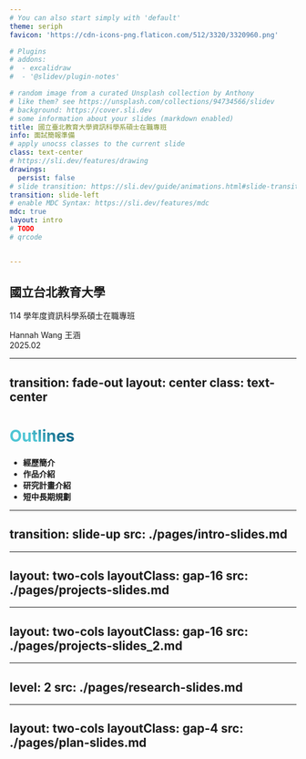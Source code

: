 ```yaml
---
# You can also start simply with 'default'
theme: seriph
favicon: 'https://cdn-icons-png.flaticon.com/512/3320/3320960.png'

# Plugins
# addons:
#  - excalidraw
#  - '@slidev/plugin-notes'

# random image from a curated Unsplash collection by Anthony
# like them? see https://unsplash.com/collections/94734566/slidev
# background: https://cover.sli.dev
# some information about your slides (markdown enabled)
title: 國立臺北教育大學資訊科學系碩士在職專班
info: 面試簡報準備
# apply unocss classes to the current slide
class: text-center
# https://sli.dev/features/drawing
drawings:
  persist: false
# slide transition: https://sli.dev/guide/animations.html#slide-transitions
transition: slide-left
# enable MDC Syntax: https://sli.dev/features/mdc
mdc: true
layout: intro
# TODO
# qrcode


---
```


## 國立台北教育大學
114 學年度資訊科學系碩士在職專班

Hannah Wang 王涵
<br />
2025.02

<!-- <div @click="$slidev.nav.next" class="mt-12 py-1" hover:bg="white op-10">
  Press Space for next page <carbon:arrow-right />
</div> -->

<div class="abs-br m-6 text-xl">
  <a href="https://medium.com/@hanforwork896" target="_blank" class="slidev-icon-btn">
    <carbon:logo-medium />
  </a>
  <a href="https://github.com/hangineer" target="_blank" class="slidev-icon-btn">
    <carbon:logo-github />
  </a>
</div>

<!--
The last comment block of each slide will be treated as slide notes. It will be visible and editable in Presenter Mode along with the slide. [Read more in the docs](https://sli.dev/guide/syntax.html#notes)
-->

---
transition: fade-out
layout: center
class: text-center
---

# Outlines

- **經歷簡介**
- **作品介紹**
- **研究計畫介紹**
- **短中長期規劃**

<!--
You can have `style` tag in markdown to override the style for the current page.
Learn more: https://sli.dev/features/slide-scope-style
-->

<style>
h1 {
  background-color: #2B90B6;
  background-image: linear-gradient(45deg, #4EC5D4 10%, #146b8c 20%);
  background-size: 100%;
  -webkit-background-clip: text;
  -moz-background-clip: text;
  -webkit-text-fill-color: transparent;
  -moz-text-fill-color: transparent;
}
</style>

<!-- 經歷簡介 -->
---
transition: slide-up
src: ./pages/intro-slides.md
---

<!-- 作品介紹 1 -->
---
layout: two-cols
layoutClass: gap-16
src: ./pages/projects-slides.md
---

<!-- 作品介紹 2 -->
---
layout: two-cols
layoutClass: gap-16
src: ./pages/projects-slides_2.md
---

<!-- 研究計畫介紹 -->
---
level: 2
src: ./pages/research-slides.md
---

<!-- 短中長期規劃 -->
---
layout: two-cols
layoutClass: gap-4
src: ./pages/plan-slides.md
---
